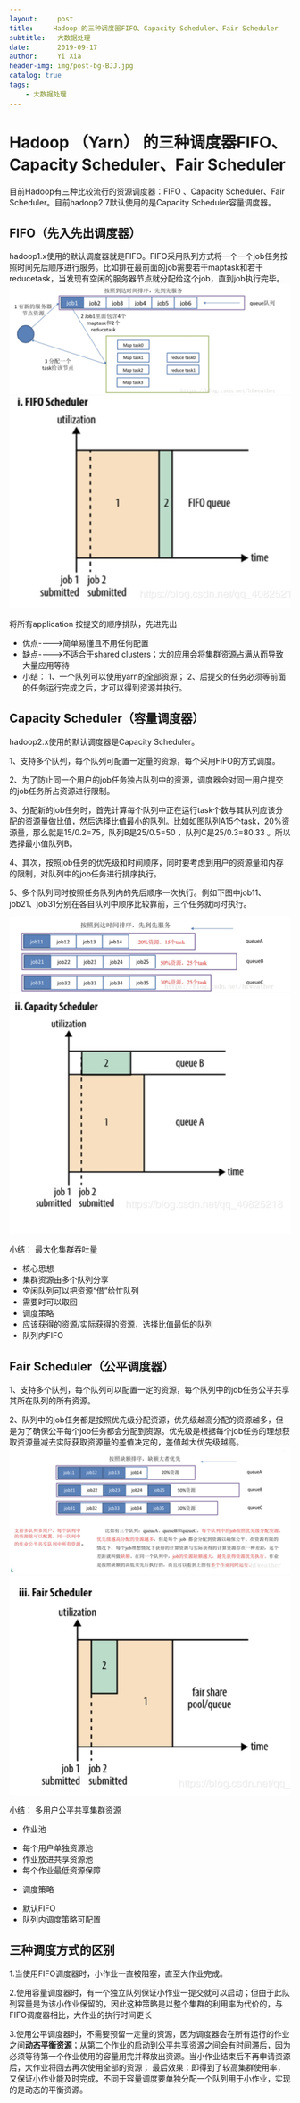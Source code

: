 ```yaml
---
layout:     post
title:     Hadoop 的三种调度器FIFO、Capacity Scheduler、Fair Scheduler
subtitle:   大数据处理
date:       2019-09-17
author:     Yi Xia
header-img: img/post-bg-BJJ.jpg
catalog: true
tags:
    - 大数据处理
---
```


# Hadoop （Yarn） 的三种调度器FIFO、Capacity Scheduler、Fair Scheduler
    
  目前Hadoop有三种比较流行的资源调度器：FIFO 、Capacity Scheduler、Fair Scheduler。目前hadoop2.7默认使用的是Capacity Scheduler容量调度器。
## FIFO（先入先出调度器）
  hadoop1.x使用的默认调度器就是FIFO。FIFO采用队列方式将一个一个job任务按照时间先后顺序进行服务。比如排在最前面的job需要若干maptask和若干reducetask，当发现有空闲的服务器节点就分配给这个job，直到job执行完毕。
  ![-w915](/img/blog_img/15687187061863.jpg)
![-w433](/img/blog_img/15687197054198.jpg)

将所有application 按提交的顺序排队，先进先出
- 优点---->简单易懂且不用任何配置
- 缺点---->不适合于shared clusters；大的应用会将集群资源占满从而导致大量应用等待
- 小结：
1、一个队列可以使用yarn的全部资源；
2、后提交的任务必须等前面的任务运行完成之后，才可以得到资源并执行。

## Capacity Scheduler（容量调度器）
hadoop2.x使用的默认调度器是Capacity Scheduler。

1、支持多个队列，每个队列可配置一定量的资源，每个采用FIFO的方式调度。

2、为了防止同一个用户的job任务独占队列中的资源，调度器会对同一用户提交的job任务所占资源进行限制。

3、分配新的job任务时，首先计算每个队列中正在运行task个数与其队列应该分配的资源量做比值，然后选择比值最小的队列。比如如图队列A15个task，20%资源量，那么就是15/0.2=75，队列B是25/0.5=50 ，队列C是25/0.3=80.33 。所以选择最小值队列B。

4、其次，按照job任务的优先级和时间顺序，同时要考虑到用户的资源量和内存的限制，对队列中的job任务进行排序执行。

5、多个队列同时按照任务队列内的先后顺序一次执行。例如下图中job11、job21、job31分别在各自队列中顺序比较靠前，三个任务就同时执行。

![-w797](/img/blog_img/15687190321730.jpg)
![-w436](/img/blog_img/15687197187258.jpg)

小结：
最大化集群吞吐量
- 核心思想
 - 集群资源由多个队列分享
 - 空闲队列可以把资源“借”给忙队列
  - 需要时可以取回
- 调度策略
 - 应该获得的资源/实际获得的资源，选择比值最低的队列
 - 队列内FIFO
 

## Fair Scheduler（公平调度器）
1、支持多个队列，每个队列可以配置一定的资源，每个队列中的job任务公平共享其所在队列的所有资源。

2、队列中的job任务都是按照优先级分配资源，优先级越高分配的资源越多，但是为了确保公平每个job任务都会分配到资源。优先级是根据每个job任务的理想获取资源量减去实际获取资源量的差值决定的，差值越大优先级越高。
![-w821](/img/blog_img/15687191782753.jpg)
![-w431](/img/blog_img/15687198842228.jpg)

小结：
多用户公平共享集群资源
* 作业池
 - 每个用户单独资源池
 - 作业放进共享资源池
 - 每个作业最低资源保障
* 调度策略
 - 默认FIFO
 - 队列内调度策略可配置

## 三种调度方式的区别
1.当使用FIFO调度器时，小作业一直被阻塞，直至大作业完成。
	
2.使用容量调度器时，有一个独立队列保证小作业一提交就可以启动；但由于此队列容量是为该小作业保留的，因此这种策略是以整个集群的利用率为代价的，与FIFO调度器相比，大作业的执行时间更长

3.使用公平调度器时，不需要预留一定量的资源，因为调度器会在所有运行的作业之间**动态平衡资源**；从第二个作业的启动到公平共享资源之间会有时间滞后，因为必须等待第一个作业使用的容量用完并释放出资源。当小作业结束后不再申请资源后，大作业将回去再次使用全部的资源；
最后效果：即得到了较高集群使用率，又保证小作业能及时完成，不同于容量调度要单独分配一个队列用于小作业，实现的是动态的平衡资源。	
